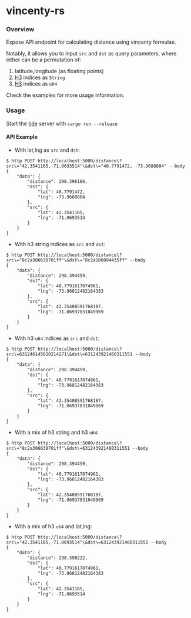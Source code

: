# vincenty-rs

### Overview

Expose API endpoint for calculating distance using vincenty formulae.

Notably, it allows you to input `src` and `dst` as query parameters, where either can be a permutation of:

1. latitude,longitude (as floating points)
2. [H3](https://github.com/uber/h3) indices as `String`
3. [H3](https://github.com/uber/h3) indices as `u64`

Check the examples for more usage information.

### Usage

Start the [tide](https://crates.io/crates/tide) server with `cargo run --release`

#### API Example

- With lat,lng as `src` and `dst`:

```shell
$ http POST http://localhost:5000/distance\?src\="42.3541165,-71.0693514"\&dst\="40.7791472, -73.9680804" --body
{
    "data": {
        "distance": 298.396186,
        "dst": {
            "lat": 40.7791472,
            "lng": -73.9680804
        },
        "src": {
            "lat": 42.3541165,
            "lng": -71.0693514
        }
    }
}
```

- With h3 string indices as `src` and `dst`:

```shell
$ http POST http://localhost:5000/distance\?src\="8c2a306638701ff"\&dst\="8c2a100894435ff" --body
{
    "data": {
        "distance": 298.394459,
        "dst": {
            "lat": 40.7791617074961,
            "lng": -73.96812482164383
        },
        "src": {
            "lat": 42.35408591768187,
            "lng": -71.06937831049969
        }
    }
}
```

- With h3 `u64` indices as `src` and `dst`:

```shell
$ http POST http://localhost:5000/distance\?src\=631246145620214271\&dst\=631243921460311551 --body
{
    "data": {
        "distance": 298.394459,
        "dst": {
            "lat": 40.7791617074961,
            "lng": -73.96812482164383
        },
        "src": {
            "lat": 42.35408591768187,
            "lng": -71.06937831049969
        }
    }
}
```

- With a mix of h3 string and h3 `u64`:

```shell
$ http POST http://localhost:5000/distance\?src\="8c2a306638701ff"\&dst\=631243921460311551 --body
{
    "data": {
        "distance": 298.394459,
        "dst": {
            "lat": 40.7791617074961,
            "lng": -73.96812482164383
        },
        "src": {
            "lat": 42.35408591768187,
            "lng": -71.06937831049969
        }
    }
}
```

- With a mix of h3 `u64` and lat,lng:

```shell
$ http POST http://localhost:5000/distance\?src\="42.3541165,-71.0693514"\&dst\=631243921460311551 --body
{
    "data": {
        "distance": 298.398222,
        "dst": {
            "lat": 40.7791617074961,
            "lng": -73.96812482164383
        },
        "src": {
            "lat": 42.3541165,
            "lng": -71.0693514
        }
    }
}
```
